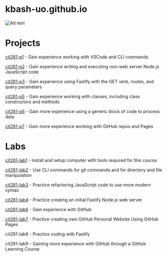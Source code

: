 # kbash-uo.github.io

![Alt text](https://github.com/kbash-uo/kbash-uo.github.io/blob/main/radowan-nakif-rehan-cYyqhdbJ9TI-unsplash.jpg?raw=true)

# Projects
[cit281-p1](https://kbash-uo.github.io/cit281-p1/) - Gain experience working with VSCode and CLI commands

[cit281-p2](https://kbash-uo.github.io/cit281-p2/) - Gain experience writing and executing non-web server Node.js JavaScript code

[cit281-p3](https://kbash-uo.github.io/cit281-p3/) - Gain experience using Fastify with the GET verb, routes, and query parameters

[cit281-p5](https://kbash-uo.github.io/cit281-p5/) - Gain experience working with classes, including class constructors and methods

[cit281-p6](https://kbash-uo.github.io/cit281-p6/) - Gain more experience using a generic block of code to process data

[cit281-p7](https://kbash-uo.github.io/cit281-p7/) - Gain more experience working with GitHub repos and Pages

# Labs
[cit281-lab1](https://kbash-uo.github.io/cit281-lab1/) - Install and setup computer with tools required for this course

[cit281-lab2](https://kbash-uo.github.io/cit281-lab2/) - Use CLI commands for git commands and for directory and file manipulation

[cit281-lab3](https://kbash-uo.github.io/cit281-lab3/) - Practice refactoring JavaScript code to use more modern syntax

[cit281-lab4](https://kbash-uo.github.io/cit281-lab4/) - Practice creating an initial Fastify Node.js web server

[cit281-lab6](https://kbash-uo.github.io/cit281-lab6/) - Gain experience with GitHub

[cit281-lab7](https://kbash-uo.github.io/cit281-lab7/) - Practice creating own GitHub Personal Website Using GitHub Pages

cit281-lab8 - Practice coding with Fastify

cit281-lab9 - Gaining more experience with GitHub through a GitHub Learning Course



